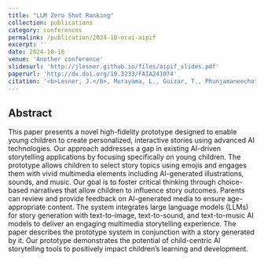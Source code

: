 ```yaml
---
title: "LLM Zero Shot Ranking"
collection: publications
category: conferences
permalink: /publication/2024-10-ecai-aipif
excerpt: ''
date: 2024-10-16
venue: 'Another conference'
slidesurl: 'http://jlesner.github.io/files/aipif_slides.pdf'
paperurl: 'http://dx.doi.org/10.3233/FAIA241074'
citation: '<b>Lesner, J.</b>, Murayama, L., Guizar, T., Phunjamaneechot, P., & Shapiro, D. (2024). AI Personalized Interactive Fiction for Young Children. In ECAI 2024 (pp. 4756-4763). IOS Press.'
---
```


Abstract
---
This paper presents a novel high-fidelity prototype designed to enable young children to create personalized, interactive stories using advanced AI technologies. Our approach addresses a gap in existing AI-driven storytelling applications by focusing specifically on young children. The prototype allows children to select story topics using emojis and engages them with vivid multimedia elements including AI-generated illustrations, sounds, and music. Our goal is to foster critical thinking through choice-based narratives that allow children to influence story outcomes. Parents can review and provide feedback on AI-generated media to ensure age-appropriate content. The system integrates large language models (LLMs) for story generation with text-to-image, text-to-sound, and text-to-music AI models to deliver an engaging multimedia storytelling experience. The paper describes the prototype system in conjunction with a story generated by it. Our prototype demonstrates the potential of child-centric AI storytelling tools to positively impact children’s learning and development.